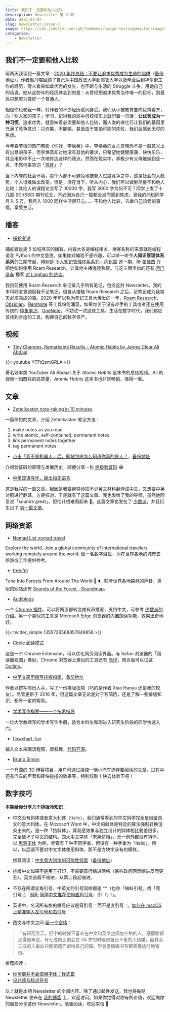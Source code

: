 ```yaml
---
title: 我们不一定要和他人比较
description: Newsletter 第 3 期
date: 2021-03-07
slug: newsletter-issue-3
image: https://cdn.jsdelivr.net/gh/TomBener/image-hosting@master/images/newsletter-3-cover.png
categories:
    - Newsletter
---
```



## 我们不一定要和他人比较

前两天我读到一篇文章：[​2020 年终总结：不要让追求优秀成为生命的陷阱](https://mp.weixin.qq.com/s/uuxaSVSnKlTuo1IfXVwACg)（[备份地址](https://ipfs.io/ipfs/QmR2ZGK43P63ZM4erk2pess1oR2bJpeJzC4GrXTFXxSKCn)）。作者赵丹喵回顾了自己从中国政法大学到耶鲁大学以及毕业后到华尔街工作的经历，旁人看来如此优秀的女生，也不断与生活的 Struggle 斗争。用她自己的话说，她从这些年的经历体会到的是：从曾经把追求优秀当作唯一的目标，到最后只想努力做好一个普通人。

相信你也和我一样，对作者的不少经历感同身受。我们从小被教育要向优秀看齐，向「别人家的孩子」学习，记得我的高中母校校车上就印着一句话：**让优秀成为一种习惯**。追求优秀，就意味着必须要和他人比较，而人类的进化已让我们的基因里充满了竞争意识：只许赢，不能输，甚至由于害怕可能的失败，我们会感到无尽的焦虑。

今年春节档的热门电影《你好，李焕英》中，李焕英的女儿贾晓玲不是一般意义上有出息的孩子，但李焕英却对她没有其他的要求，只希望她健健康康、快快乐乐，并且电影中不止一次地传达这样的观点。然而在现实中，却极少有父母能做到这一点，不然何来热词「[鸡娃](https://www.stovol.club/034)」？

当下内卷的社会环境，每个人都不可避免地被卷入过度竞争之中，这是社会的大趋势，个人很难做出改变。但是，活在当下，听从内心，我们可以做到尽量不和他人比较：其他人的课程论文写了 10000 字，我写 3000 字为何不可？同学上发了十几篇 SCI/SSCI 期刊论文，不必因为自己一篇都没发而感到焦虑。曾经的同班同学月入 5 万，我月入 1000 同样生活很开心…… 不和他人比较，去做自己热爱的事情，享受生活。

## 播客

- [捕蛇者说](https://pythonhunter.org)

捕蛇者说是 5 位程序员的播客，内容大多是编程相关，播客名称的来源就是编程语言 Python 的中文意思。如果你对编程不感兴趣，可以听一听**个人知识管理体系系列**的三期节目，特别是 [个人知识管理体系系列 - 内化篇](https://pythonhunter.org/episodes/ep24) 这一期，听 [张佳圆](https://twitter.com/tisoga) 介绍他如何使用 Roam Research，让其他主播连连称赞。与这三期类似的还有 [闭门造车](https://gulugulufm.github.io) 播客 [对 Linghao 的访谈](https://gulugulufm.github.io/podcasts/8/)。

我目前使用 Roam Research 来记录几乎所有笔记，包括这封 Newsletter。我的本科好友曾调侃我不记笔记，但自从接触 Roam Research 之后，记笔记成为我每天必须完成的事。2020 年可以称为笔记工具大爆发的一年，[Roam Research](https://roamresearch.com)、[Obsidian](https://obsidian.md)、[RemNote](https://www.remnote.io) 等工具纷纷涌现，如果你苦于没有趁手的工具或者还在使用传统的 [印象笔记](https://www.yinxiang.com/)、[OneNote](https://www.onenote.com/)，不妨试一试这些工具。生活在数字时代，我们都应该找到合适的工具，构建自己的数字资产。

## 视频

- [Tiny Changes, Remarkable Results - Atomic Habits by James Clear Ali Abdaal](https://youtu.be/YT7tQzmGRLA)

{{< youtube YT7tQzmGRLA >}}

著名效率类 YouTuber Ali Abdaal 关于 _Atomic Habits_ 这本书的总结视频。Ali 的视频一如既往的高质量，_Atomic Habits_ 这本书也非常畅销，值得一看。

## 文章

- [Zettelkasten note-taking in 10 minutes](https://blog.viktomas.com/posts/slip-box/)

一篇简短的文章，介绍 Zettelkasten 笔记方法：

1. make notes as you read
2. write atomic, self-contained, permanent notes
3. link permanent notes together
4. tag permanent notes

- [点击「我不是机器人」后，网站到底怎么知道你真的是人？](https://mp.weixin.qq.com/s/N_f7jp4TlIozxGR-mYHEhg)，[备份地址](https://mp.weixin.qq.com/s/N_f7jp4TlIozxGR-mYHEhg)

介绍验证码的原理与发展历史，顺便分享一张 [终极验证码](https://mastodon.gougere.fr/@PierreCol/105249097992224727) 😂

- [中英双语写作，输出指定语言](https://blog.retompi.com/post/input-bilingual-output-either-en-or-cn/)

这是我写的一篇文章。起因是我要帮导师把不少英文材料翻译成中文，又想要中英对照进行翻译，方便校对，于是就有了这篇文章。我也发给了我的导师，虽然他回复说「sounds great」，但估计很难用起来 🌚️。这篇文章也发在了 [少数派](https://sspai.com/post/65305)，并且衍生出了 [另一篇文章](https://blog.retompi.com/post/the-network-was-hijacked-by-disqus/)。

## 网络资源

- [Nomad List nomad travel](https://nomadlist.com)

Explore the world. Join a global community of international travelers working remotely around the world. 做一名数字游民，为在世界各地的城市去旅游或工作提供参考。

- [tree.fm](https://www.tree.fm)

Tune Into Forests From Around The World 🌳🔈. 聆听世界各地森林的声音，类似的网站还有 [Sounds of the Forest - Soundmap](https://timberfestival.org.uk/soundsoftheforest-soundmap/)。

- [Audiblogs](https://audiblogs.com)

一个 [Chrome 插件](https://chrome.google.com/webstore/detail/send-as-podcast/fblchjbbkkaoobkhhbloehgkpdlomido)，可以将网页都转变成有声播客，支持中文，可参考 [少数派的介绍](https://sspai.com/post/65179)。另一个类似的工具是 Microsoft Edge 浏览器的内置朗读功能，效果出奇地好。

{{< twitter_simple 1355726568857849856 >}}

- [Circle 阅读模式](https://ranhe.xyz/circle/)

这是一个 Chrome Extension，可以优化网页阅读界面。与 Safari 浏览器的「阅读器视图」类似，Chrome 浏览器上类似的工具还有 [简悦](http://ksria.com/simpread/)，网页版可以试试 [Outline](https://outline.com/)。

- [中英文简历撰写排版指南](https://ppresume.com/notes/guide-zh.html)，[备份地址](https://ipfs.io/ipfs/QmZrGeKngj8JABzdKL9XqrQRtw7qjwfaf73neDPGSp1xuz)

作者以撰写简历入手，写了一份排版指南（巧的是作者 Xiao Hanyu 还是我的校友）。尽管更新于 2016 年，但这篇文章无论是对于写简历，还是了解一些排版知识，都有一定的帮助。

- [学术写作指要——一个技术指导](https://chriszheng.science/essentials-of-academic-writing/)

一位大学教师写的学术写作手册，适合本科生和刚进入研究生阶段的同学快速入门。

- [flowchart-fun](https://flowchart.fun)

输入文本来画流程图，很有趣，[代码开源](https://github.com/tone-row/flowchart-fun)。

- [Bruno Simon](https://bruno-simon.com)

一个开源的 3D 博客项目，用户可通过操控一辆小汽车选择要阅读的文章，过程中还有汽车的声音和砖块碰撞的效果等，特别炫酷！快去体验下吧！

## 数字技巧

**本期给你分享几个排版冷知识**：

- 中文没有斜体或者意大利体（Italic），我们通常看到的中文斜体完全是借鉴西文的意大利体。在 Microsoft Word 中，中文的斜体是特定的算法强制转换渲染出来的，是一种「伪斜体」，其观感效果与独立设计的斜体相比要差很多，完全破坏了中文的结构。四大中文字体「宋黑仿楷」，无一例外都没有斜体。以 [思源宋体](https://source.typekit.com/source-han-serif/cn/) 为例，尽管有 7 种不同字重，但没有一种字重为「Italic」。所以，以后请不要对中文字体使用斜体，那不是方块字该有的模样。

    推荐阅读：[中文意大利体的可能性探索](https://zhuanlan.zhihu.com/p/100570139)（[备份地址](https://telegra.ph/中文意大利体的可能性探索-02-27)）

- 排版中文如果不是用于打印，不需要首行缩进两格（某些政府网页缩进反而更丑）。英文首段不缩进，从第二段起缩进。

- 不存在所谓全角引号，中英文的引号同样都是 `“”`（也称「蝌蚪引号」或「弯引号」） 因此 [简体中文推荐使用直角引号](https://github.com/sparanoid/chinese-copywriting-guidelines/blob/master/README.zh-CN.md#简体中文使用直角引号)，即 `「」『』`。

- 英语中，名词所有格的撇号应该是弯引号 `’` 而不是直引号 `'`。[如何在 macOS 上精准输入左引号和右引号](https://sspai.com/post/38342)

- 西文与中文之间 [留一个空格](https://github.com/sparanoid/chinese-copywriting-guidelines/blob/master/README.zh-CN.md#空格)：

> 「有研究显示，打字的时候不喜欢在中文和英文之间加空格的人，感情路都走得很辛苦，有七成的比例会在 34 岁的时候跟自己不爱的人结婚，而其余三成的人最后只能把遗产留给自己的猫。毕竟爱情跟书写都需要适时地留白。

推荐阅读：

- [你可能并不会使用字体：样式篇](https://www.bilibili.com/video/BV1xV411v7M2)
- [设计师与标点符号](https://www.bilibili.com/video/BV1AX4y1u7Ag)

以上就是本期 Newsletter 的全部内容。除了通过邮件发送，我也将每期 Newsletter 发布在 [我的博客](https://blog.retompi.com) 上，欢迎访问。如果你觉得对你有所价值，欢迎向你的朋友分享这份 Newsletter。感谢阅读，欢迎来信 📧️
